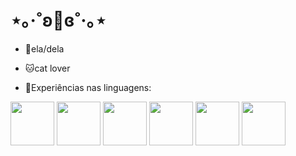 # ⋆｡‧˚ʚ🍓ɞ˚‧｡⋆
+ 🐰ela/dela
+ 🐱cat lover

+ 🦝Experiências nas linguagens:
<div>
    <img src="https://cdn.jsdelivr.net/gh/devicons/devicon/icons/python/python-original-wordmark.svg" width="70" height="70" style="display: inline-block;" />
    <img src="https://cdn.jsdelivr.net/gh/devicons/devicon/icons/jupyter/jupyter-original-wordmark.svg" width="70" height="70" style="display: inline-block;" />
    <img src="https://cdn.jsdelivr.net/gh/devicons/devicon/icons/matlab/matlab-original.svg" width="70" height="70" style="display: inline-block;" />
    <img src="https://cdn.jsdelivr.net/gh/devicons/devicon/icons/c/c-original.svg" width="70" height="70" style="display: inline-block;" />
    <img src="https://cdn.jsdelivr.net/gh/devicons/devicon/icons/cplusplus/cplusplus-original.svg" width="70" height="70" style="display: inline-block;"  />
    <img src="https://cdn.jsdelivr.net/gh/devicons/devicon/icons/csharp/csharp-original.svg"width="70" height="70" style="display: inline-block;"  />
</div>
